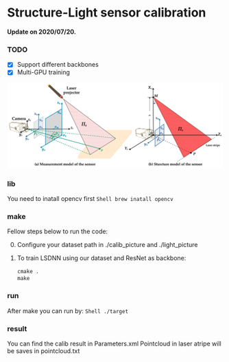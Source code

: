 # Structure-Light sensor calibration 

**Update on 2020/07/20.**  

### TODO
- [x] Support different backbones
- [x] Multi-GPU training

![overview](doc/principle.jpg)

### lib
You need to inatall opencv first
    ```Shell
    brew inatall opencv
    ```

### make
Fellow steps below to run the code:

0. Configure your dataset path in ./calib_picture and ./light_picture

1. To train LSDNN using our dataset and ResNet as backbone:
    ```Shell
    cmake .
    make
    ```

### run
After make you can run by:
    ```Shell
    ./target
    ```

### result
You can find the calib result in Parameters.xml
Pointcloud in laser atripe will be saves in pointcloud.txt